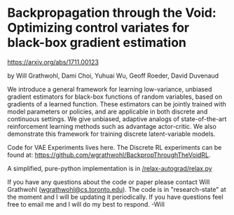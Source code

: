 # Backpropagation through the Void: Optimizing control variates for black-box gradient estimation
https://arxiv.org/abs/1711.00123

by Will Grathwohl, Dami Choi, Yuhuai Wu, Geoff Roeder, David Duvenaud

We introduce a general framework for learning low-variance, unbiased gradient estimators for black-box functions of random variables, based on gradients of a learned function.
These estimators can be jointly trained with model parameters or policies, and are applicable in both discrete and continuous settings.
We give unbiased, adaptive analogs of state-of-the-art reinforcement learning methods such as advantage actor-critic.
We also demonstrate this framework for training discrete latent-variable models.

Code for VAE Experiments lives here. The Discrete RL experiments can be found at: https://github.com/wgrathwohl/BackpropThroughTheVoidRL. 

A simplified, pure-python implementation is in [/relax-autograd/relax.py](/relax-autograd/relax.py)

If you have any questions about the code or paper please contact Will Grathwohl (wgrathwohl@cs.toronto.edu). The code is in "research-state" at the moment and I will be updating it periodically. If you have questions feel free to email me and I will do my best to respond. -Will
